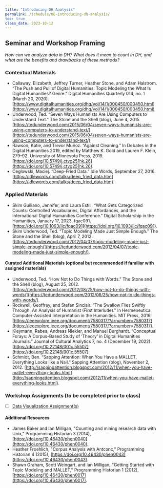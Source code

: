 ```yaml
---
title: "Introducing DH Analysis"
permalink: /schedule/06-introducing-dh-analysis/
toc: true
class_date: 2023-10-12
---
```


## Seminar and Workshop Framing 

*How can we analyze data in DH? What does it mean to count in DH, and what are the benefits and drawbacks of these methods?*

### Contextual Materials

- Callaway, Elizabeth, Jeffrey Turner, Heather Stone, and Adam Halstrom. “The Push and Pull of Digital Humanities: Topic Modeling the What Is Digital Humanities? Genre.” Digital Humanities Quarterly 014, no. 1 (March 20, 2020). [https://www.digitalhumanities.org/dhq/vol/14/1/000450/000450.html](https://www.digitalhumanities.org/dhq/vol/14/1/000450/000450.html)  
- Underwood, Ted. “Seven Ways Humanists Are Using Computers to Understand Text.” The Stone and the Shell (blog), June 4, 2015. [https://tedunderwood.com/2015/06/04/seven-ways-humanists-are-using-computers-to-understand-text/](https://tedunderwood.com/2015/06/04/seven-ways-humanists-are-using-computers-to-understand-text/) 
- Rawson, Katie, and Trevor Muñoz. “Against Cleaning.” In Debates in the Digital Humanities 2019, edited by Matthew K. Gold and Lauren F. Klein, 279–92. University of Minnesota Press, 2019. [https://doi.org/10.5749/j.ctvg251hk.26](https://doi.org/10.5749/j.ctvg251hk.26).
- Cegłowski, Maciej. “Deep-Fried Data.” Idle Words, September 27, 2016. [https://idlewords.com/talks/deep_fried_data.htm](https://idlewords.com/talks/deep_fried_data.htm).

### Applied Materials

- Skim Guiliano, Jennifer, and Laura Estill. “What Gets Categorized Counts: Controlled Vocabularies, Digital Affordances, and the International Digital Humanities Conference.” Digital Scholarship in the Humanities, January 17, 2023, fqac091. [https://doi.org/10.1093/llc/fqac091](https://doi.org/10.1093/llc/fqac091).
- Skim Underwood, Ted. “Topic Modeling Made Just Simple Enough.” The Stone and the Shell (blog), April 7, 2012. [https://tedunderwood.com/2012/04/07/topic-modeling-made-just-simple-enough/](https://tedunderwood.com/2012/04/07/topic-modeling-made-just-simple-enough/).

#### Curated Additional Materials (optional but recommended if familiar with assigned materials)

- Underwood, Ted. “How Not to Do Things with Words.” The Stone and the Shell (blog), August 25, 2012. [https://tedunderwood.com/2012/08/25/how-not-to-do-things-with-words/](https://tedunderwood.com/2012/08/25/how-not-to-do-things-with-words/).
- Rockwell, Geoffrey, and Stefan Sinclair. “The Swallow Flies Swiftly Through: An Analysis of Humanist (First Interlude).” In Hermeneutica: Computer-Assisted Interpretation in the Humanities. MIT Press, 2016. [https://ieeexplore.ieee.org/document/7580317/?arnumber=7580317](https://ieeexplore.ieee.org/document/7580317/?arnumber=7580317).
- Kleymann, Rabea, Andreas Niekler, and Manuel Burghardt. “Conceptual Forays: A Corpus-Based Study of ‘Theory’ in Digital Humanities Journals.” Journal of Cultural Analytics 7, no. 4 (December 19, 2022). [https://doi.org/10.22148/001c.55507](https://doi.org/10.22148/001c.55507).
- Schmidt, Ben. “Sapping Attention: When You Have a MALLET, Everything Looks like a Nail.” Sapping Attention (blog), November 2, 2012. [http://sappingattention.blogspot.com/2012/11/when-you-have-mallet-everything-looks.html](http://sappingattention.blogspot.com/2012/11/when-you-have-mallet-everything-looks.html).

### Workshop Assignments (to be completed prior to class)

- [ ] [Data Visualization Assignment(s)](http://zoeleblanc.com/is578-intro-dh/materials/intro-visualizing-data/01-intro-data-visualization#data-visualization-assignments)

#### Additional Resources

- James Baker and Ian Milligan, "Counting and mining research data with Unix," Programming Historian 3 (2014), [https://doi.org/10.46430/phen0040](https://doi.org/10.46430/phen0040).
- Heather Froehlich, "Corpus Analysis with Antconc," Programming Historian 4 (2015), [https://doi.org/10.46430/phen0043](https://doi.org/10.46430/phen0043).
- Shawn Graham, Scott Weingart, and Ian Milligan, "Getting Started with Topic Modeling and MALLET," Programming Historian 1 (2012), [https://doi.org/10.46430/phen0017](https://doi.org/10.46430/phen0017).



